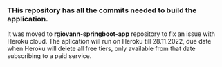 ### THis repository has all the commits needed to build the application.
It was moved to **rgiovann-springboot-app** repository to fix an issue with Heroku cloud.
The aplication will run on Heroku till 28.11.2022, due date when Heroku will delete all free tiers, 
only available from that date subscribing to a paid service.

